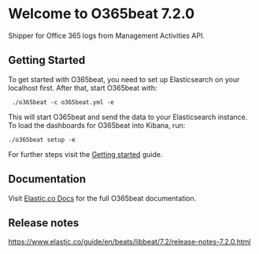 # Welcome to O365beat 7.2.0

Shipper for Office 365 logs from Management Activities API.

## Getting Started

To get started with O365beat, you need to set up Elasticsearch on
your localhost first. After that, start O365beat with:

     ./o365beat -c o365beat.yml -e

This will start O365beat and send the data to your Elasticsearch
instance. To load the dashboards for O365beat into Kibana, run:

    ./o365beat setup -e

For further steps visit the
[Getting started](https://www.elastic.co/guide/en/beats/o365beat/7.2/o365beat-getting-started.html) guide.

## Documentation

Visit [Elastic.co Docs](https://www.elastic.co/guide/en/beats/o365beat/7.2/index.html)
for the full O365beat documentation.

## Release notes

https://www.elastic.co/guide/en/beats/libbeat/7.2/release-notes-7.2.0.html
